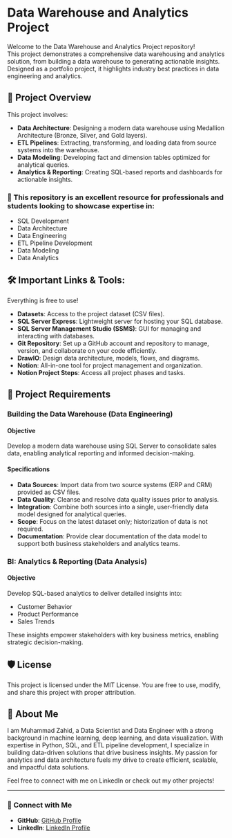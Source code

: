 # Data Warehouse and Analytics Project

Welcome to the Data Warehouse and Analytics Project repository!  
This project demonstrates a comprehensive data warehousing and analytics solution, from building a data warehouse to generating actionable insights. Designed as a portfolio project, it highlights industry best practices in data engineering and analytics.

## 📖 Project Overview

This project involves:

- **Data Architecture**: Designing a modern data warehouse using Medallion Architecture (Bronze, Silver, and Gold layers).
- **ETL Pipelines**: Extracting, transforming, and loading data from source systems into the warehouse.
- **Data Modeling**: Developing fact and dimension tables optimized for analytical queries.
- **Analytics & Reporting**: Creating SQL-based reports and dashboards for actionable insights.

### 🎯 This repository is an excellent resource for professionals and students looking to showcase expertise in:

- SQL Development
- Data Architecture
- Data Engineering
- ETL Pipeline Development
- Data Modeling
- Data Analytics

## 🛠️ Important Links & Tools:
Everything is free to use!

- **Datasets**: Access to the project dataset (CSV files).
- **SQL Server Express**: Lightweight server for hosting your SQL database.
- **SQL Server Management Studio (SSMS)**: GUI for managing and interacting with databases.
- **Git Repository**: Set up a GitHub account and repository to manage, version, and collaborate on your code efficiently.
- **DrawIO**: Design data architecture, models, flows, and diagrams.
- **Notion**: All-in-one tool for project management and organization.
- **Notion Project Steps**: Access all project phases and tasks.

## 🚀 Project Requirements

### Building the Data Warehouse (Data Engineering)

#### **Objective**
Develop a modern data warehouse using SQL Server to consolidate sales data, enabling analytical reporting and informed decision-making.

#### **Specifications**
- **Data Sources**: Import data from two source systems (ERP and CRM) provided as CSV files.
- **Data Quality**: Cleanse and resolve data quality issues prior to analysis.
- **Integration**: Combine both sources into a single, user-friendly data model designed for analytical queries.
- **Scope**: Focus on the latest dataset only; historization of data is not required.
- **Documentation**: Provide clear documentation of the data model to support both business stakeholders and analytics teams.

### BI: Analytics & Reporting (Data Analysis)

#### **Objective**
Develop SQL-based analytics to deliver detailed insights into:

- Customer Behavior
- Product Performance
- Sales Trends

These insights empower stakeholders with key business metrics, enabling strategic decision-making.

## 🛡️ License
This project is licensed under the MIT License. You are free to use, modify, and share this project with proper attribution.

## 🌟 About Me
I am Muhammad Zahid, a Data Scientist and Data Engineer with a strong background in machine learning, deep learning, and data visualization. With expertise in Python, SQL, and ETL pipeline development, I specialize in building data-driven solutions that drive business insights. My passion for analytics and data architecture fuels my drive to create efficient, scalable, and impactful data solutions.

Feel free to connect with me on LinkedIn or check out my other projects!

---

### 🔗 Connect with Me
- **GitHub**: [GitHub Profile](https://www.github.com/lashan3)
- **LinkedIn**: [LinkedIn Profile](https://www.linkedin.com/in/lashanali/)
